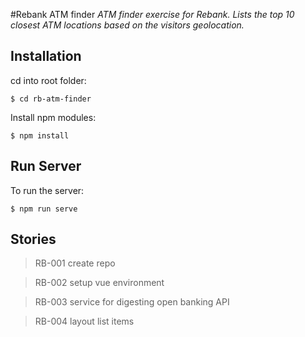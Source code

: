 #Rebank ATM finder
*ATM finder exercise for Rebank. Lists the top 10 closest ATM locations based on the visitors geolocation.*

## Installation

cd into root folder:

```
$ cd rb-atm-finder
```

Install npm modules:


```
$ npm install
```

## Run Server

To run the server:

```
$ npm run serve
```


## Stories

> RB-001 create repo

> RB-002 setup vue environment

> RB-003 service for digesting open banking API

> RB-004 layout list items
